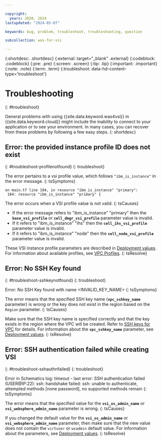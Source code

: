```yaml
---

copyright:
  years: 2020, 2024
lastupdated: "2024-05-07"

keywords: bug, problem, troubleshoot, troubleshooting, question

subcollection: was-for-vsi

---
```


{:shortdesc: .shortdesc}
{:external: target="_blank" .external}
{:codeblock: .codeblock}
{:pre: .pre}
{:screen: .screen}
{:tip: .tip}
{:important: .important}
{:note: .note}
{:term: .term}
{:troubleshoot: data-hd-content-type='troubleshoot'}

# Troubleshooting
{: #troubleshoot}

General problems with using {{site.data.keyword.was4vsi}} in {{site.data.keyword.cloud}} might include the inability to connect to your application or to see your environment. In many cases, you can recover from these problems by following a few easy steps.
{: shortdesc}



## Error: the provided instance profile ID does not exist
{: #troubleshoot-profilenotfound}
{: troubleshoot}

The error pertains to a vsi profile value, which follows `"ibm_is_instance"` in the error message. 
{: tsSymptoms}

```text
on main.tf line 184, in resource "ibm_is_instance" "primary":
 184: resource "ibm_is_instance" "primary" {
```

The error occurs when a VSI profile value is not valid.
{: tsCauses}

- If the error message refers to "ibm_is_instance" "primary" then the **`base_vsi_profile`** or **`cell_dmgr_vsi_profile`** parameter value is invalid.
- If it refers to "ibm_is_instance" "ihs" then the **`cell_ihs_vsi_profile`** parameter value is invalid.
- If it refers to "ibm_is_instance" "node" then the **`cell_node_vsi_profile`** parameter value is invalid.

These VSI instance profile parameters are described in [Deployment values](/docs/was-for-vsi?topic=was-for-vsi-dep-values). For information about available profiles, see [VPC Profiles](https://cloud.ibm.com/docs/vpc?topic=vpc-profiles). 
{: tsResolve}

## Error: No SSH Key found
{: #troubleshoot-sshkeynotfound}
{: troubleshoot}

Error: No SSH Key found with name <INVALID_KEY_NAME>
{: tsSymptoms}

The error means that the specified SSH key name (**`vpc_sshkey_name`** parameter) is wrong or the key does not exist in the region based on the `Region` parameter.
{: tsCauses}

Make sure that the SSH key name is specified correctly and that the key exists in the region where the VPC will be created. Refer to [SSH keys for VPC](https://cloud.ibm.com/vpc-ext/compute/sshKeys) for details. For information about the **`vpc_sshkey_name`** parameter, see [Deployment values](/docs/was-for-vsi?topic=was-for-vsi-dep-values).
{: tsResolve}

## Error: SSH authentication failed while creating VSI
{: #troubleshoot-sshauthnfailed}
{: troubleshoot}

Error in Schematics log: timeout - last error: SSH authentication failed (USER@IP:22): ssh: handshake failed: ssh: unable to authenticate, attempted methods [none password], no supported methods remain
{: tsSymptoms}

The error means that the specified value for the **`vsi_os_admin_name`** or **`vsi_websphere_admin_name`** parameter is wrong.
{: tsCauses}

If you changed the default value for the **`vsi_os_admin_name`** or **`vsi_websphere_admin_name`** parameter, then make sure that the new value does not contain the `virtuser` or `wsadmin` default value. For information about the parameters, see [Deployment values](/docs/was-for-vsi?topic=was-for-vsi-dep-values).
{: tsResolve}
